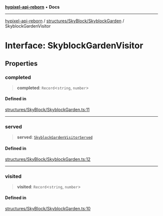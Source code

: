 [**hypixel-api-reborn**](../../../../README.md) • **Docs**

***

[hypixel-api-reborn](../../../../modules.md) / [structures/SkyBlock/SkyblockGarden](../README.md) / SkyblockGardenVisitor

# Interface: SkyblockGardenVisitor

## Properties

### completed

> **completed**: `Record`\<`string`, `number`\>

#### Defined in

[structures/SkyBlock/SkyblockGarden.ts:11](https://github.com/Kathund/REBORN-docs-TEST/blob/226e7f6a62bb6bca87ef0828ac84e9098d59f860/src/structures/SkyBlock/SkyblockGarden.ts#L11)

***

### served

> **served**: [`SkyblockGardenVisitorServed`](SkyblockGardenVisitorServed.md)

#### Defined in

[structures/SkyBlock/SkyblockGarden.ts:12](https://github.com/Kathund/REBORN-docs-TEST/blob/226e7f6a62bb6bca87ef0828ac84e9098d59f860/src/structures/SkyBlock/SkyblockGarden.ts#L12)

***

### visited

> **visited**: `Record`\<`string`, `number`\>

#### Defined in

[structures/SkyBlock/SkyblockGarden.ts:10](https://github.com/Kathund/REBORN-docs-TEST/blob/226e7f6a62bb6bca87ef0828ac84e9098d59f860/src/structures/SkyBlock/SkyblockGarden.ts#L10)
